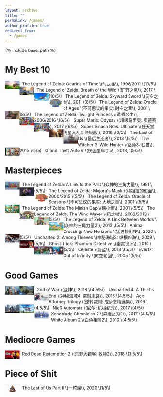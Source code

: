 ```yaml
---
layout: archive
title: ""
permalink: /games/
author_profile: true
redirect_from:
  - /games
---
```


{% include base_path %}


My Best 10
======

<a href="https://www.metacritic.com/game/nintendo-64/the-legend-of-zelda-ocarina-of-time">
<img style="float: left;width:48px;height:27px;" src="/images/games/zelda_oot.jpg"> 
</a>
&nbsp;&nbsp;The Legend of Zelda: Ocarina of Time \(时之笛\), 1998/2011 \(10/5\)

<a href="https://www.metacritic.com/game/switch/the-legend-of-zelda-breath-of-the-wild">
<img style="float: left;width:48px;height:27px;" src="/images/games/zelda_botw.jpg"> 
</a>
&nbsp;&nbsp;The Legend of Zelda: Breath of the Wild \(旷野之息\), 2017 \(10/5\)

<a href="https://www.metacritic.com/game/wii/the-legend-of-zelda-skyward-sword">
<img style="float: left;width:48px;height:27px;" src="/images/games/zelda_ss.jpg"> 
</a>
&nbsp;&nbsp;The Legend of Zelda: Skyward Sword \(天空之剑\), 2011 \(8/5\)

<a href="https://www.ign.com/wikis/the-legend-of-zelda-oracle-of-ages/">
<img style="float: left;width:48px;height:27px;" src="/images/games/zelda_ages.jpg"> 
</a>
&nbsp;&nbsp;The Legend of Zelda: Oracle of Ages \(不可思议的果实: 时空之章\), 2001 \(8/5\)

<a href="https://www.metacritic.com/game/wii/the-legend-of-zelda-twilight-princess">
<img style="float: left;width:48px;height:27px;" src="/images/games/zelda_tp.jpg"> 
</a>
&nbsp;&nbsp;The Legend of Zelda: Twilight Princess \(黄昏公主\), 2006/2016 \(6/5\)

<a href="https://www.metacritic.com/game/switch/super-mario-odysseye">
<img style="float: left;width:48px;height:27px;" src="/images/games/mario_odyssey.jpg"> 
</a>
&nbsp;&nbsp;Super Mario: Odyssy \(超级马里奥: 奥德赛\), 2017 \(6/5\)

<a href="https://www.metacritic.com/game/switch/super-smash-bros-ultimate">
<img style="float: left;width:48px;height:27px;" src="/images/games/smash.jpg"> 
</a>
&nbsp;&nbsp;Super Smash Bros. Ultimate \(任天堂明星大乱斗终极版\), 2018 \(6/5\)

<a href="https://www.metacritic.com/game/playstation-4/the-last-of-us-remastered">
<img style="float: left;width:48px;height:27px;" src="/images/games/tlou.jpg"> 
</a>
&nbsp;&nbsp;The Last of Us \(最后生还者\), 2013 \(5/5\)

<a href="https://www.metacritic.com/game/playstation-4/the-witcher-3-wild-hunt">
<img style="float: left;width:48px;height:27px;" src="/images/games/wither3.jpg"> 
</a>
&nbsp;&nbsp;The Witcher 3: Wild Hunter \(巫师3: 狂猎\), 2015 \(5/5)

<a href="https://www.metacritic.com/game/playstation-4/grand-theft-auto-v">
<img style="float: left;width:48px;height:27px;" src="/images/games/gta5.jpg"> 
</a>
&nbsp;&nbsp;Grand Theft Auto V \(侠盗猎车手5\), 2013, \(5/5\)

Masterpieces
=====

<a href="https://www.metacritic.com/game/game-boy-advance/the-legend-of-zelda-a-link-to-the-past">
<img style="float: left;width:48px;height:27px;" src="/images/games/zelda_alttp.jpg"> 
</a>
&nbsp;&nbsp;The Legend of Zelda: A Link to the Past \(众神的三角力量\), 1991 \(5/5\)

<a href="https://www.metacritic.com/game/nintendo-64/the-legend-of-zelda-majoras-mask">
<img style="float: left;width:48px;height:27px;" src="/images/games/zelda_mm.jpg"> 
</a>
&nbsp;&nbsp;The Legend of Zelda: Mojora's Mask \(梅祖拉的假面\), 2000/2015 \(5/5\)

<a href="https://www.ign.com/games/the-legend-of-zelda-oracle-of-seasons">
<img style="float: left;width:48px;height:27px;" src="/images/games/zelda_seasons.jpg"> 
</a>
&nbsp;&nbsp;The Legend of Zelda: Oracle of Seasons \(不可思议的果实: 大地之章\), 2001 \(5/5\)

<a href="https://www.metacritic.com/game/game-boy-advance/the-legend-of-zelda-the-minish-cap">
<img style="float: left;width:48px;height:27px;" src="/images/games/zelda_cap.jpg"> 
</a>
&nbsp;&nbsp;The Legend of Zelda: The Minish Cap \(缩小帽\), 2001 \(5/5\)

<a href="https://www.metacritic.com/game/gamecube/the-legend-of-zelda-the-wind-waker">
<img style="float: left;width:48px;height:27px;" src="/images/games/zelda_ww.jpg"> 
</a>
&nbsp;&nbsp;The Legend of Zelda: The Wind Waker \(风之杖\), 2002/2013 \(5/5\)

<a href="https://www.metacritic.com/game/3ds/the-legend-of-zelda-a-link-between-worlds">
<img style="float: left;width:48px;height:27px;" src="/images/games/zelda_albw.jpg"> 
</a>
&nbsp;&nbsp;The Legend of Zelda: A Link Between Worlds \(众神的三角力量2\), 2013 \(5/5\)

<a href="https://www.metacritic.com/game/switch/animal-crossing-new-horizons">
<img style="float: left;width:48px;height:27px;" src="/images/games/animal-crossing.jpg"> 
</a>
&nbsp;&nbsp;Animal Crossing: New Horizons \(猛男捡树枝\), 2020 \(5/5\)

<a href="https://www.metacritic.com/game/playstation-3/uncharted-2-among-thieves">
<img style="float: left;width:48px;height:27px;" src="/images/games/uncharted2.jpg"> 
</a>
&nbsp;&nbsp;Uncharted 2: Among Thieves \(神秘海域2: 纵横四海\), 2009 \(5/5\)

<a href="https://www.metacritic.com/game/ds/ghost-trick-phantom-detective">
<img style="float: left;width:48px;height:27px;" src="/images/games/ghost-trick.jpg"> 
</a>
&nbsp;&nbsp;Ghost Trick: Phantom Detective \(幽灵诡计\), 2010 \(5/5\)

<a href="https://www.metacritic.com/game/switch/celeste">
<img style="float: left;width:48px;height:27px;" src="/images/games/celeste.jpg"> 
</a>
&nbsp;&nbsp;Celeste \(蔚蓝\), 2018 \(5/5\)

<a href="https://www.metacritic.com/game/pc/ever17-out-of-infinity">
<img style="float: left;width:48px;height:27px;" src="/images/games/ever17.jpg"> 
</a>
&nbsp;&nbsp;Ever17: Out of Infinity \(时空轮回\), 2005 \(5/5\)

Good Games
=====

<a href="https://www.metacritic.com/game/playstation-4/god-of-war">
<img style="float: left;width:48px;height:27px;" src="/images/games/god_of_war.jpg"> 
</a>
&nbsp;&nbsp;God of War \(战神\), 2018 \(4.5/5\)

<a href="https://www.metacritic.com/game/playstation-4/uncharted-4-a-thiefs-end">
<img style="float: left;width:48px;height:27px;" src="/images/games/uncharted4.jpg"> 
</a>
&nbsp;&nbsp;Uncharted 4: A Thief's End \(神秘海域4: 盗贼末路\), 2016 \(4.5/5\)

<a href="https://www.metacritic.com/game/switch/phoenix-wright-ace-attorney-trilogy">
<img style="float: left;width:48px;height:27px;" src="/images/games/ace_att.jpg"> 
</a>
&nbsp;&nbsp;Ace Attorney Trilogy \(逆转裁判: 成步堂精选集\), 2019 \(4.5/5\)

<a href="https://www.metacritic.com/game/playstation-4/nier-automata">
<img style="float: left;width:48px;height:27px;" src="/images/games/nier.jpg"> 
</a>
&nbsp;&nbsp;NieR:Automata \(尼尔: 机械纪元\), 2017 \(4/5\)

<a href="https://www.metacritic.com/game/switch/xenoblade-chronicles-2">
<img style="float: left;width:48px;height:27px;" src="/images/games/xenoblade.jpg"> 
</a>
&nbsp;&nbsp;Xenoblade Chronicles 2 \(异度之刃2\), 2017 \(4.5/5\)

<img style="float: left;width:48px;height:27px;" src="/images/games/whitealbum2.jpg"> 
&nbsp;&nbsp;White Album 2 \(白色相簿2\), 2010 \(4.5/5\)


Mediocre Games
======

<a href="https://www.metacritic.com/game/playstation-4/red-dead-redemption-2">
<img style="float: left;width:48px;height:27px;" src="/images/games/reddead2.jpg"> 
</a>
&nbsp;&nbsp;Red Dead Redemption 2 \(荒野大镖客: 救赎2\), 2018 \(3.5/5\)

Piece of Shit
=====

<a href="https://www.metacritic.com/game/playstation-4/the-last-of-us-part-ii">
<img style="float: left;width:48px;height:27px;" src="/images/games/tlou2.jpg"> 
</a>
&nbsp;&nbsp;The Last of Us Part II \(一坨屎\), 2020 \(1/5\)